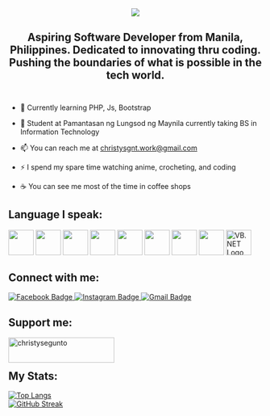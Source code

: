 <link rel="stylesheet" href="https://cdn.jsdelivr.net/gh/devicons/devicon@v2.15.1/devicon.min.css">

<div id="header" align="center">
  <img align="center"src="https://github.com/ChristySegunto/ChristySegunto/blob/main/Christy%20Segunto.gif"/>
</div>



<h2 align="center">Aspiring Software Developer from Manila, Philippines. Dedicated to innovating thru coding. Pushing the boundaries of what is possible in the tech world.<br><br></h2>

  
- 🌱 Currently learning PHP, Js, Bootstrap

- 🏫 Student at Pamantasan ng Lungsod ng Maynila currently taking BS in Information Technology
- 📫 You can reach me at christysgnt.work@gmail.com
- ⚡ I spend my spare time watching anime, crocheting, and coding
- ☕ You can see me most of the time in coffee shops

<h2>Language I speak:</h2>
<p align="left">
    <img src="https://cdn.jsdelivr.net/gh/devicons/devicon/icons/java/java-original.svg" width="50"/>
    <img src="https://cdn.jsdelivr.net/gh/devicons/devicon/icons/python/python-original.svg" width="50"/>
    <img src="https://cdn.jsdelivr.net/gh/devicons/devicon/icons/cplusplus/cplusplus-original.svg" width="50"/>
    <img src="https://cdn.jsdelivr.net/gh/devicons/devicon/icons/c/c-original.svg" width="50"/>
    <img src="https://cdn.jsdelivr.net/gh/devicons/devicon/icons/html5/html5-original.svg" width="50"/>
    <img src="https://cdn.jsdelivr.net/gh/devicons/devicon/icons/css3/css3-original.svg" width="50"/>
    <img src="https://cdn.jsdelivr.net/gh/devicons/devicon/icons/javascript/javascript-original.svg" width="50"/>
    <img src="https://cdn.jsdelivr.net/gh/devicons/devicon@v2.15.1/devicon.min.css" width="50"/>
    <a title="Jason Groce, Public domain, via Wikimedia Commons" href="https://commons.wikimedia.org/wiki/File:VB.NET_Logo.svg"><img width="50" alt="VB.NET Logo" src="https://upload.wikimedia.org/wikipedia/commons/thumb/4/40/VB.NET_Logo.svg/512px-VB.NET_Logo.svg.png"></a>
</p>

<div id="badges">
  <h2>Connect with me:</h2>
  <a href="https://www.facebook.com/christysgnt/">
    <img src="https://img.shields.io/badge/Facebook-1877F2.svg?style=for-the-badge&logo=Facebook&logoColor=white" alt="Facebook Badge"/>
  </a>
  <a href="https://www.instagram.com/chriscs.java/">
    <img src="https://img.shields.io/badge/Instagram-E4405F.svg?style=for-the-badge&logo=Instagram&logoColor=white" alt="Instagram Badge"/>
  </a>
  <a href=mailto:"christysgnt.work@gmail.com">
    <img src="https://img.shields.io/badge/Gmail-EA4335.svg?style=for-the-badge&logo=Gmail&logoColor=white" alt="Gmail Badge"/>
  </a>
</div>

<h2>Support me:</h2>

<p><a href="https://www.buymeacoffee.com/christysegunto"> <img align="left" src="https://cdn.buymeacoffee.com/buttons/v2/default-yellow.png" height="50" width="210" alt="christysegunto" /></a></p><br><br>

<h2>My Stats:</h2>

[![Top Langs](https://github-readme-stats.vercel.app/api/top-langs/?username=ChristySegunto&layout=compact&theme=vision-friendly-dark)](https://github.com/anuraghazra/github-readme-stats) <br>
[![GitHub Streak](http://github-readme-streak-stats.herokuapp.com?user=ChristySegunto&theme=dark&background=000000)](https://git.io/streak-stats)
